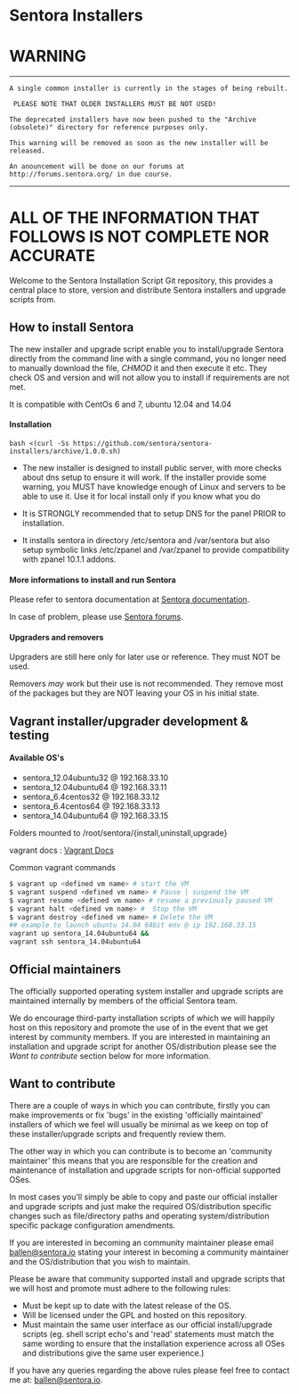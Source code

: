 Sentora Installers
==================

# WARNING #
* * * 
```
A single common installer is currently in the stages of being rebuilt.

 PLEASE NOTE THAT OLDER INSTALLERS MUST BE NOT USED!

The deprecated installers have now been pushed to the "Archive (obsolete)" directory for reference purposes only.

This warning will be removed as soon as the new installer will be released.

An anouncement will be done on our forums at http://forums.sentora.org/ in due course.
```
* * *
# ALL OF THE INFORMATION THAT FOLLOWS IS NOT COMPLETE NOR ACCURATE #


Welcome to the Sentora Installation Script Git repository, this provides a central place to store, version and distribute Sentora installers and upgrade scripts from.

## How to install Sentora ##

The new installer and upgrade script enable you to install/upgrade Sentora directly from the command line with a single command, you no longer need to manually download the file, *CHMOD* it and then execute it etc.
They check OS and version and will not allow you to install if requirements are not met.

It is compatible with CentOs 6 and 7, ubuntu 12.04 and 14.04

#### Installation ####

```bash <(curl -Ss https://github.com/sentora/sentora-installers/archive/1.0.0.sh)```

- The new installer is designed to install public server, with more checks about dns setup to ensure it will work.
  If the installer provide some warning, you MUST have knowledge enough of Linux and servers to be able to use it.
  Use it for local install only if you know what you do 

- It is STRONGLY recommended that to setup DNS for the panel PRIOR to installation.

- It installs sentora in directory /etc/sentora and /var/sentora but also setup symbolic links /etc/zpanel and /var/zpanel to provide compatibility with zpanel 10.1.1 addons.

#### More informations to install and run Sentora ####

Please refer to sentora documentation at [Sentora documentation](http://docs.sentora.org/?node=7).

In case of problem, please use [Sentora forums](http://forums.sentora.org).

#### Upgraders and removers ####

Upgraders are still here only for later use or reference. They must NOT be used.

Removers *may* work but their use is not recommended. They remove most of the packages but they are NOT leaving your OS in his initial state.



## Vagrant installer/upgrader development & testing ##

#### Available OS's ####

- sentora_12.04ubuntu32 @ 192.168.33.10
- sentora_12.04ubuntu64 @ 192.168.33.11
- sentora_6.4centos32 @ 192.168.33.12
- sentora_6.4centos64 @ 192.168.33.13
- sentora_14.04ubuntu64 @ 192.168.33.15

Folders mounted to /root/sentora/{install,uninstall,upgrade}

vagrant docs : [Vagrant Docs](https://docs.vagrantup.com/v2/ "Vagrant docs")

Common vagrant commands
```bash
$ vagrant up <defined vm name> # start the VM
$ vagrant suspend <defined vm name> # Pause | suspend the VM
$ vagrant resume <defined vm name> # resume a previously paused VM
$ vagrant halt <defined vm name> #  Stop the VM
$ vagrant destroy <defined vm name> # Delete the VM
## example to launch ubuntu 14.04 64bit env @ ip 192.168.33.15
vagrant up sentora_14.04ubuntu64 &&
vagrant ssh sentora_14.04ubuntu64
```

## Official maintainers ##

The officially supported operating system installer and upgrade scripts are maintained internally by members of the official Sentora team.

We do encourage third-party installation scripts of which we will happily host on this repository and promote the use of in the event that we get interest by community members. If you are interested in maintaining an installation and upgrade script for another OS/distribution please see the *Want to contribute* section below for more information.

## Want to contribute ##

There are a couple of ways in which you can contribute, firstly you can make improvements or fix 'bugs' in the existing 'officially maintained' installers of which we feel will usually be minimal as we keep on top of these installer/upgrade scripts and frequently review them.

The other way in which you can contribute is to become an 'community maintainer' this means that you are responsible for the creation and maintenance of installation and upgrade scripts for non-official supported OSes.

In most cases you'll simply be able to copy and paste our official installer and upgrade scripts and just make the required OS/distribution specific changes such as file/directory paths and operating system/distribution specific package configuration amendments.

If you are interested in becoming an community maintainer please email [ballen@sentora.io](mailto:ballen@sentora.io) stating your interest in becoming a community maintainer and the OS/distribution that you wish to maintain.

Please be aware that community supported install and upgrade scripts that we will host and promote must adhere to the following rules:

- Must be kept up to date with the latest release of the OS.
- Will be licensed under the GPL and hosted on this repository.
- Must maintain the same user interface as our official install/upgrade scripts (eg. shell script echo's and 'read' statements must match the same wording to ensure that the installation experience across all OSes and distributions give the same user experience.)

If you have any queries regarding the above rules please feel free to contact me at: [ballen@sentora.io](mailto:ballen@sentora.io).
